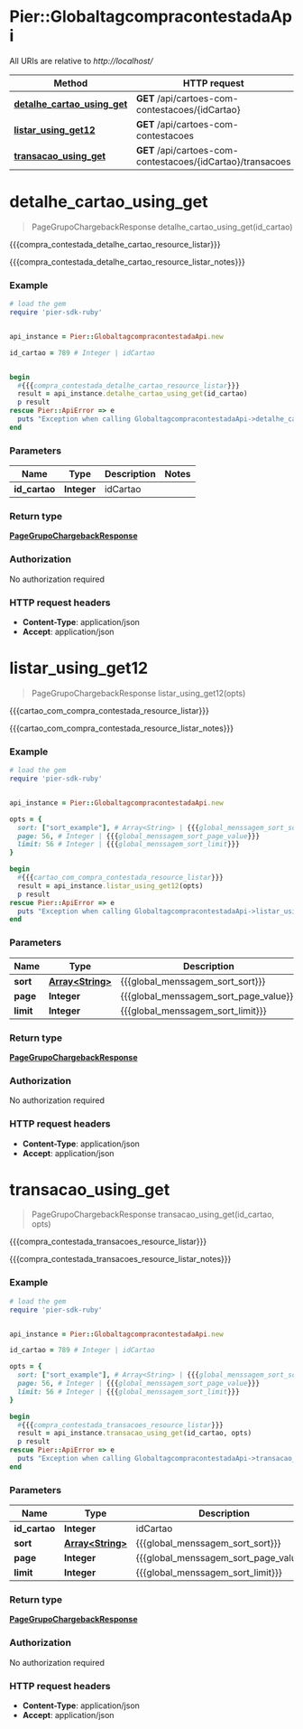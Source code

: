 # Pier::GlobaltagcompracontestadaApi

All URIs are relative to *http://localhost/*

Method | HTTP request | Description
------------- | ------------- | -------------
[**detalhe_cartao_using_get**](GlobaltagcompracontestadaApi.md#detalhe_cartao_using_get) | **GET** /api/cartoes-com-contestacoes/{idCartao} | {{{compra_contestada_detalhe_cartao_resource_listar}}}
[**listar_using_get12**](GlobaltagcompracontestadaApi.md#listar_using_get12) | **GET** /api/cartoes-com-contestacoes | {{{cartao_com_compra_contestada_resource_listar}}}
[**transacao_using_get**](GlobaltagcompracontestadaApi.md#transacao_using_get) | **GET** /api/cartoes-com-contestacoes/{idCartao}/transacoes | {{{compra_contestada_transacoes_resource_listar}}}




# **detalhe_cartao_using_get**
> PageGrupoChargebackResponse detalhe_cartao_using_get(id_cartao)

{{{compra_contestada_detalhe_cartao_resource_listar}}}

{{{compra_contestada_detalhe_cartao_resource_listar_notes}}}

### Example
```ruby
# load the gem
require 'pier-sdk-ruby'


api_instance = Pier::GlobaltagcompracontestadaApi.new

id_cartao = 789 # Integer | idCartao


begin
  #{{{compra_contestada_detalhe_cartao_resource_listar}}}
  result = api_instance.detalhe_cartao_using_get(id_cartao)
  p result
rescue Pier::ApiError => e
  puts "Exception when calling GlobaltagcompracontestadaApi->detalhe_cartao_using_get: #{e}"
end
```

### Parameters

Name | Type | Description  | Notes
------------- | ------------- | ------------- | -------------
 **id_cartao** | **Integer**| idCartao | 


### Return type

[**PageGrupoChargebackResponse**](PageGrupoChargebackResponse.md)

### Authorization

No authorization required

### HTTP request headers

 - **Content-Type**: application/json
 - **Accept**: application/json




# **listar_using_get12**
> PageGrupoChargebackResponse listar_using_get12(opts)

{{{cartao_com_compra_contestada_resource_listar}}}

{{{cartao_com_compra_contestada_resource_listar_notes}}}

### Example
```ruby
# load the gem
require 'pier-sdk-ruby'


api_instance = Pier::GlobaltagcompracontestadaApi.new

opts = { 
  sort: ["sort_example"], # Array<String> | {{{global_menssagem_sort_sort}}}
  page: 56, # Integer | {{{global_menssagem_sort_page_value}}}
  limit: 56 # Integer | {{{global_menssagem_sort_limit}}}
}

begin
  #{{{cartao_com_compra_contestada_resource_listar}}}
  result = api_instance.listar_using_get12(opts)
  p result
rescue Pier::ApiError => e
  puts "Exception when calling GlobaltagcompracontestadaApi->listar_using_get12: #{e}"
end
```

### Parameters

Name | Type | Description  | Notes
------------- | ------------- | ------------- | -------------
 **sort** | [**Array&lt;String&gt;**](String.md)| {{{global_menssagem_sort_sort}}} | [optional] 
 **page** | **Integer**| {{{global_menssagem_sort_page_value}}} | [optional] 
 **limit** | **Integer**| {{{global_menssagem_sort_limit}}} | [optional] 


### Return type

[**PageGrupoChargebackResponse**](PageGrupoChargebackResponse.md)

### Authorization

No authorization required

### HTTP request headers

 - **Content-Type**: application/json
 - **Accept**: application/json




# **transacao_using_get**
> PageGrupoChargebackResponse transacao_using_get(id_cartao, opts)

{{{compra_contestada_transacoes_resource_listar}}}

{{{compra_contestada_transacoes_resource_listar_notes}}}

### Example
```ruby
# load the gem
require 'pier-sdk-ruby'


api_instance = Pier::GlobaltagcompracontestadaApi.new

id_cartao = 789 # Integer | idCartao

opts = { 
  sort: ["sort_example"], # Array<String> | {{{global_menssagem_sort_sort}}}
  page: 56, # Integer | {{{global_menssagem_sort_page_value}}}
  limit: 56 # Integer | {{{global_menssagem_sort_limit}}}
}

begin
  #{{{compra_contestada_transacoes_resource_listar}}}
  result = api_instance.transacao_using_get(id_cartao, opts)
  p result
rescue Pier::ApiError => e
  puts "Exception when calling GlobaltagcompracontestadaApi->transacao_using_get: #{e}"
end
```

### Parameters

Name | Type | Description  | Notes
------------- | ------------- | ------------- | -------------
 **id_cartao** | **Integer**| idCartao | 
 **sort** | [**Array&lt;String&gt;**](String.md)| {{{global_menssagem_sort_sort}}} | [optional] 
 **page** | **Integer**| {{{global_menssagem_sort_page_value}}} | [optional] 
 **limit** | **Integer**| {{{global_menssagem_sort_limit}}} | [optional] 


### Return type

[**PageGrupoChargebackResponse**](PageGrupoChargebackResponse.md)

### Authorization

No authorization required

### HTTP request headers

 - **Content-Type**: application/json
 - **Accept**: application/json





